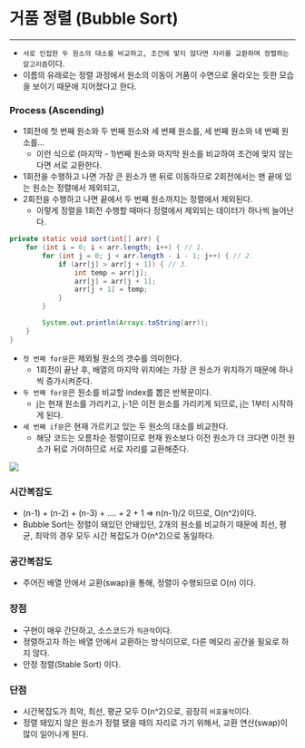 # 거품 정렬 (Bubble Sort)

---

- `서로 인접한 두 원소의 대소를 비교하고, 조건에 맞지 않다면 자리를 교환하며 정렬하는 알고리즘`이다.
- 이름의 유래로는 정렬 과정에서 원소의 이동이 거품이 수면으로 올라오는 듯한 모습을 보이기 때문에 지어졌다고 한다.

### Process (Ascending)
- 1회전에 첫 번째 원소와 두 번째 원소와 세 번째 원소를, 세 번째 원소와 네 번째 원소를...
  - 이런 식으로 (마지막 - 1)번째 원소와 마지막 원소를 비교하여 조건에 맞지 않는다면 서로 교환한다.
- 1회전을 수행하고 나면 가장 큰 원소가 맨 뒤로 이동하므로 2회전에서는 맨 끝에 있는 원소는 정렬에서 제외되고,
- 2회전을 수행하고 나면 끝에서 두 번째 원소까지는 정렬에서 제외된다.
  - 이렇게 정렬을 1회전 수행할 때마다 정렬에서 제외되는 데이터가 하나씩 늘어난다.

```java
private static void sort(int[] arr) {
    for (int i = 0; i < arr.length; i++) { // 1.
        for (int j = 0; j < arr.length - i - 1; j++) { // 2.
            if (arr[j] > arr[j + 1]) { // 3.
                int temp = arr[j];
                arr[j] = arr[j + 1];
                arr[j + 1] = temp;
            }
        }

        System.out.println(Arrays.toString(arr));
    }
}
```
- `첫 번째 for문`은 제외될 원소의 갯수를 의미한다.
  - 1회전이 끝난 후, 배열의 마지막 위치에는 가장 큰 원소가 위치하기 때문에 하나씩 증가시켜준다.
- `두 번째 for문`은 원소를 비교할 index를 뽑은 반복문이다. 
  - j는 현재 원소를 가리키고, j-1은 이전 원소를 가리키게 되므로, j는 1부터 시작하게 된다.
- `세 번째 if문`은 현재 가르키고 있는 두 원소의 대소를 비교한다. 
  - 해당 코드는 오름차순 정렬이므로 현재 원소보다 이전 원소가 더 크다면 이전 원소가 뒤로 가야하므로 서로 자리를 교환해준다.

<img src="https://github.com/GimunLee/tech-refrigerator/raw/master/Algorithm/resources/bubble-sort-001.gif">

### 시간복잡도
- (n-1) + (n-2) + (n-3) + .... + 2 + 1 => n(n-1)/2 이므로, O(n^2)이다.
- Bubble Sort는 정렬이 돼있던 안돼있던, 2개의 원소를 비교하기 때문에 최선, 평균, 최악의 경우 모두 시간 복잡도가 O(n^2)으로 동일하다.

### 공간복잡도
- 주어진 배열 안에서 교환(swap)을 통해, 정렬이 수행되므로 O(n) 이다.

### 장점
- 구현이 매우 간단하고, 소스코드가 `직관적`이다.
- 정렬하고자 하는 배열 안에서 교환하는 방식이므로, 다른 메모리 공간을 필요로 하지 않다.
- 안정 정렬(Stable Sort) 이다.

### 단점
- 시간복잡도가 최악, 최선, 평균 모두 O(n^2)으로, 굉장히 `비효율적`이다.
- 정렬 돼있지 않은 원소가 정렬 됐을 때의 자리로 가기 위해서, 교환 연산(swap)이 많이 일어나게 된다.